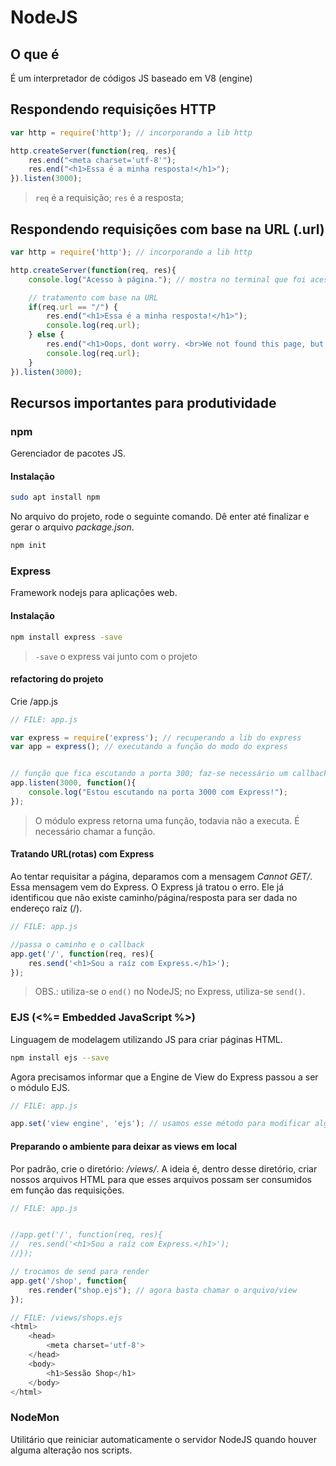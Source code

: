 # NodeJS

## O que é
É um interpretador de códigos JS baseado em V8 (engine)

## Respondendo requisições HTTP
```javascript
var http = require('http'); // incorporando a lib http

http.createServer(function(req, res){
	res.end("<meta charset='utf-8'");
	res.end("<h1>Essa é a minha resposta!</h1>");
}).listen(3000); 
```
>```req``` é a requisição; ```res``` é a resposta;


## Respondendo requisições com base na URL (.url)
```javascript
var http = require('http'); // incorporando a lib http

http.createServer(function(req, res){
	console.log("Acesso à página."); // mostra no terminal que foi acessado a página

	// tratamento com base na URL
	if(req.url == "/") {
		res.end("<h1>Essa é a minha resposta!</h1>");
		console.log(req.url);
	} else {
		res.end("<h1>Oops, dont worry. <br>We not found this page, but you can try again.</h1>");
		console.log(req.url);
	}
}).listen(3000); 
```


## Recursos importantes para produtividade
### npm
Gerenciador de pacotes JS.
#### Instalação
```bash
sudo apt install npm
```

No arquivo do projeto, rode o seguinte comando. Dê enter até finalizar e gerar o arquivo _package.json_.
```bash
npm init
```

### Express
Framework nodejs para aplicações web.
#### Instalação
```bash
npm install express -save
```
>```-save``` o express vai junto com o projeto

#### refactoring do projeto
Crie /app.js
```javascript
// FILE: app.js

var express = require('express'); // recuperando a lib do express
var app = express(); // executando a função do modo do express


// função que fica escutando a porta 300; faz-se necessário um callback para o servidor.
app.listen(3000, function(){
	console.log("Estou escutando na porta 3000 com Express!");
}); 

```
>O módulo express retorna uma função, todavia não a executa. É necessário chamar a função.


#### Tratando URL(rotas) com Express
Ao tentar requisitar a página, deparamos com a mensagem _Cannot GET/_. Essa mensagem vem do Express. O Express já tratou o erro. Ele já identificou que não existe caminho/página/resposta para ser dada no endereço raíz (/).

```javascript
// FILE: app.js

//passa o caminho e o callback
app.get('/', function(req, res){
	res.send('<h1>Sou a raíz com Express.</h1>');
});
```
>OBS.: utiliza-se o ```end()``` no NodeJS; no Express, utiliza-se ```send()```.


### EJS (<%= Embedded JavaScript %>)
Linguagem de modelagem utilizando JS para criar páginas HTML.
```bash
npm install ejs --save
```

Agora precisamos informar que a Engine de View do Express passou a ser o módulo EJS.
```javascript
// FILE: app.js

app.set('view engine', 'ejs'); // usamos esse método para modificar alguma coisa na 'tabela de propriedades' do Express.
```

#### Preparando o ambiente para deixar as views em local
Por padrão, crie o diretório: _/views/_.
A ideia é, dentro desse diretório, criar nossos arquivos HTML para que esses arquivos possam ser consumidos em função das requisições.

```javascript
// FILE: app.js


//app.get('/', function(req, res){
//	res.send('<h1>Sou a raíz com Express.</h1>');
//});

// trocamos de send para render
app.get('/shop', function{
	res.render("shop.ejs"); // agora basta chamar o arquivo/view
});

```

```javascript
// FILE: /views/shops.ejs
<html>
	<head>
		<meta charset='utf-8'>
	</head>
	<body>
		<h1>Sessão Shop</h1>
	</body>
</html>
```


### NodeMon
Utilitário que reiniciar automaticamente o servidor NodeJS quando houver alguma alteração nos scripts.

